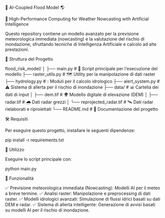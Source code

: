 🌊 AI-Coupled Flood Model 🌎

🚀 High-Performance Computing for Weather Nowcasting with Artificial Intelligence

Questo repository contiene un modello avanzato per la previsione meteorologica immediata (nowcasting) e la valutazione del rischio di inondazione, sfruttando tecniche di Intelligenza Artificiale e calcolo ad alte prestazioni.

📂 Struttura del Progetto

flood_risk_model/
│
├── main.py                 # 🚀 Script principale per l'esecuzione del modello
├── raster_utils.py         # 🗺️ Utility per la manipolazione di dati raster
├── hydrology.py            # 💧 Moduli per il calcolo idrologico
├── alert_system.py         # ⚠️ Sistema di allerta per il rischio di inondazione
├── data/                   # 📊 Cartella dei dati di input
│   ├── dem.tif             # 🌍 Modello digitale di elevazione (DEM)
│   ├── radar.tif           # 🌧️ Dati radar grezzi
│   └── reprojected_radar.tif # 🛰️ Dati radar rielaborati e riproiettati
└── README.md               # 📖 Documentazione del progetto

🛠️ Requisiti

Per eseguire questo progetto, installare le seguenti dipendenze:

pip install -r requirements.txt

🚀 Utilizzo

Eseguire lo script principale con:

python main.py

🌟 Funzionalità

✅ Previsione meteorologica immediata (Nowcasting): Modelli AI per il meteo a breve termine.
✅ Analisi raster: Manipolazione e preprocessing di dati raster.
✅ Modelli idrologici avanzati: Simulazione di flussi idrici basati su dati DEM e radar.
✅ Sistema di allerta intelligente: Generazione di avvisi basati su modelli AI per il rischio di inondazione.
